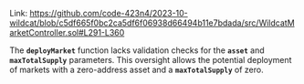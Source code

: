 Link: https://github.com/code-423n4/2023-10-wildcat/blob/c5df665f0bc2ca5df6f06938d66494b11e7bdada/src/WildcatMarketController.sol#L291-L360

The **`deployMarket`** function lacks validation checks for the **`asset`** and **`maxTotalSupply`** parameters. This oversight allows the potential deployment of markets with a zero-address asset and a **`maxTotalSupply`** of zero.